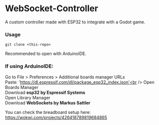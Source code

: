 # WebSocket-Controller
 A custom controller made with ESP32 to integrate with a Godot game.

### Usage

```
git clone <this-repo>
```

Recommended to open with ArduinoIDE.

### If using ArduinoIDE:

Go to File > Preferences > Additional boards manager URLs<br />
Paste: 'https://dl.espressif.com/dl/package_esp32_index.json'<br />
Open Boards Manager<br />
Download **esp32 by Espressif Systems**<br />
Open Library Manager<br />
Download **WebSockets by Markus Sattler**<br />

You can check the breadboard setup here:<br />
<https://wokwi.com/projects/426418789819684865>
